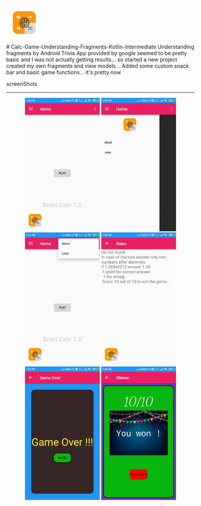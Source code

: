 <div><img src="app/src/main/res/drawable/brain_calc_icon.png" width="100px"</img></div>
# Calc-Game-Understanding-Fragments-Kotlin-Intermediate
Understanding fragments by Android Trivia App provided by google seemed to be pretty basic and I was not actually getting results... so started a new project created my own fragments and view models... Added some custom snack bar and basic game functions... it's pretty now

screenShots
<hr>
<div align="center">
  <img src="/screenshots/1.jpg" width="200px"</img>
  <img src="/screenshots/2.jpg" width="200px"</img>
  <img src="/screenshots/3.jpg" width="200px"</img>
  <img src="/screenshots/4.jpg" width="200px"</img>
  <img src="/screenshots/5.jpg" width="200px"</img>
  <img src="/screenshots/6.jpg" width="200px"</img>
</div>
